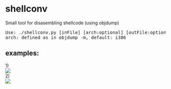 # shellconv
Small tool for disasembling shellcode (using objdump)<br/>
<pre>
Use: ./shellconv.py [inFile] [arch:optional] [outFile:optional]
arch: defined as in objdump -m, default: i386
</pre>
examples:
-
1)<br/>
![](http://hasherezade.net/misc/pics/shellconv/sample1.png)
<br/>
2)<br/>
![](http://hasherezade.net/misc/pics/shellconv/sample2.png)
<br/>
